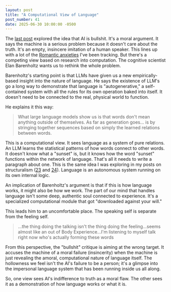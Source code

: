 ```yaml
---
layout: post
title: "A Computational View of Language"
post_number: 41
date: 2025-06-30 10:00:00 -0500
---
```


The [last post](/post-40) explored the idea that AI is bullshit. It's a moral argument. It says the machine is a serious problem because it doesn't care about the truth. It's an empty, insincere imitation of a human speaker. This lines up with a lot of the [Romantic anxieties](/post-9) I've been tracking. But there's a competing view based on research into computation. The cognitive scientist Elan Barenholtz wants us to rethink the whole problem.

Barenholtz's starting point is that LLMs have given us a new empirically-based insight into the nature of language. He says the existence of LLM's go a long way to demonstrate that language is "autogenerative," a self-contained system with all the rules for its own operation baked into itself. It doesn't need to be connected to the real, physical world to function.

He explains it this way:
> What large language models show us is that words don't mean anything outside of themselves. As far as generation goes... is by stringing together sequences based on simply the learned relations between words.

This is a computational view. It sees language as a system of pure relations. An LLM learns the statistical patterns of how words connect to other words. It doesn't know what a "sunset" is, but it knows how the word "sunset" functions within the network of language. That's all it needs to write a paragraph about one. This is the same idea I was exploring in my posts on structuralism ([23](/post-23) and [24](/post-24)). Language is an autonomous system running on its own internal logic.

An implication of Barenholtz's argument is that if this is how language works, it might also be how we work. The part of our mind that handles language isn't some deep, authentic soul connected to experience. It's a specialized computational module that got "downloaded against your will."

This leads him to an uncomfortable place. The speaking self is separate from the feeling self.

> ...the thing doing the talking isn't the thing doing the feeling...seems almost like an out of Body Experience...I'm listening to myself talk right now who's actually forming these words

From this perspective, the "bullshit" critique is aiming at the wrong target. It accuses the machine of a moral failure (insincerity) when the machine is just revealing the amoral, computational nature of language itself. The hollowness we feel isn't the AI's failure to be a person; it's a glimpse into the impersonal language system that has been running inside us all along.

So, one view sees AI's indifference to truth as a moral flaw. The other sees it as a demonstration of how language works or what it is.